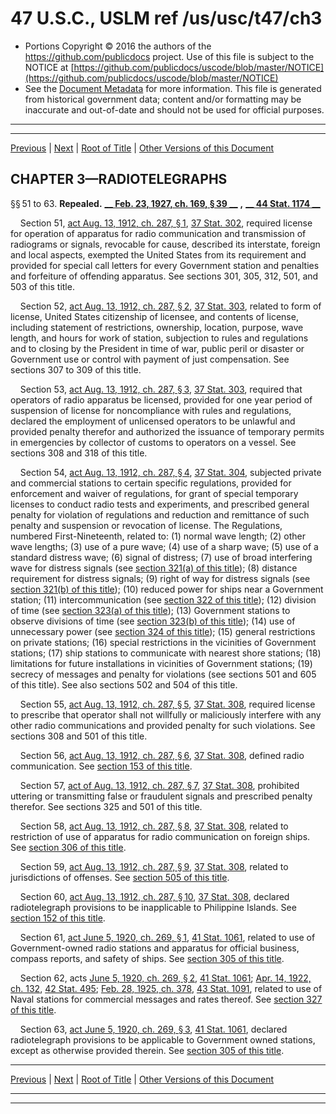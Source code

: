 ---
---

# 47 U.S.C., USLM ref /us/usc/t47/ch3

* Portions Copyright © 2016 the authors of the https://github.com/publicdocs project.
  Use of this file is subject to the NOTICE at [https://github.com/publicdocs/uscode/blob/master/NOTICE](https://github.com/publicdocs/uscode/blob/master/NOTICE)
* See the [Document Metadata](././../../../..//README.md) for more information.
  This file is generated from historical government data; content and/or formatting may be inaccurate and out-of-date and should not be used for official purposes.

----------
----------

[Previous](./../../../..//us/usc/t47/ch2/m__us_usc_t47_s39.md) | [Next](./../../../..//us/usc/t47/ch4/m__us_usc_t47_ch4.md) | [Root of Title](./../../../../) | [Other Versions of this Document](https://publicdocs.github.io/go/links?ns=uslm&ref=%2Fus%2Fusc%2Ft47%2Fch3)

## CHAPTER 3—RADIOTELEGRAPHS

§§ 51 to 63. __Repealed.__  __[__  __Feb. 23, 1927, ch. 169, § 39__  __][/us/act/1927-02-23/ch169/s39]__  __,__  __[__  __44 Stat. 1174__  __][/us/stat/44/1174]__ 

    Section 51, [act Aug. 13, 1912, ch. 287, § 1][/us/act/1912-08-13/ch287/s1], [37 Stat. 302][/us/stat/37/302], required license for operation of apparatus for radio communication and transmission of radiograms or signals, revocable for cause, described its interstate, foreign and local aspects, exempted the United States from its requirement and provided for special call letters for every Government station and penalties and forfeiture of offending apparatus. See sections 301, 305, 312, 501, and 503 of this title.

    Section 52, [act Aug. 13, 1912, ch. 287, § 2][/us/act/1912-08-13/ch287/s2], [37 Stat. 303][/us/stat/37/303], related to form of license, United States citizenship of licensee, and contents of license, including statement of restrictions, ownership, location, purpose, wave length, and hours for work of station, subjection to rules and regulations and to closing by the President in time of war, public peril or disaster or Government use or control with payment of just compensation. See sections 307 to 309 of this title.

    Section 53, [act Aug. 13, 1912, ch. 287, § 3][/us/act/1912-08-13/ch287/s3], [37 Stat. 303][/us/stat/37/303], required that operators of radio apparatus be licensed, provided for one year period of suspension of license for noncompliance with rules and regulations, declared the employment of unlicensed operators to be unlawful and provided penalty therefor and authorized the issuance of temporary permits in emergencies by collector of customs to operators on a vessel. See sections 308 and 318 of this title.

    Section 54, [act Aug. 13, 1912, ch. 287, § 4][/us/act/1912-08-13/ch287/s4], [37 Stat. 304][/us/stat/37/304], subjected private and commercial stations to certain specific regulations, provided for enforcement and waiver of regulations, for grant of special temporary licenses to conduct radio tests and experiments, and prescribed general penalty for violation of regulations and reduction and remittance of such penalty and suspension or revocation of license. The Regulations, numbered First-Nineteenth, related to: (1) normal wave length; (2) other wave lengths; (3) use of a pure wave; (4) use of a sharp wave; (5) use of a standard distress wave; (6) signal of distress; (7) use of broad interfering wave for distress signals (see [section 321(a) of this title][/us/usc/t47/s321/a]); (8) distance requirement for distress signals; (9) right of way for distress signals (see [section 321(b) of this title][/us/usc/t47/s321/b]); (10) reduced power for ships near a Government station; (11) intercommunication (see [section 322 of this title][/us/usc/t47/s322]); (12) division of time (see [section 323(a) of this title][/us/usc/t47/s323/a]); (13) Government stations to observe divisions of time (see [section 323(b) of this title][/us/usc/t47/s323/b]); (14) use of unnecessary power (see [section 324 of this title][/us/usc/t47/s324]); (15) general restrictions on private stations; (16) special restrictions in the vicinities of Government stations; (17) ship stations to communicate with nearest shore stations; (18) limitations for future installations in vicinities of Government stations; (19) secrecy of messages and penalty for violations (see sections 501 and 605 of this title). See also sections 502 and 504 of this title.

    Section 55, [act Aug. 13, 1912, ch. 287, § 5][/us/act/1912-08-13/ch287/s5], [37 Stat. 308][/us/stat/37/308], required license to prescribe that operator shall not willfully or maliciously interfere with any other radio communications and provided penalty for such violations. See sections 308 and 501 of this title.

    Section 56, [act Aug. 13, 1912, ch. 287, § 6][/us/act/1912-08-13/ch287/s6], [37 Stat. 308][/us/stat/37/308], defined radio communication. See [section 153 of this title][/us/usc/t47/s153].

    Section 57, [act of Aug. 13, 1912, ch. 287, § 7][/us/act/1912-08-13/ch287/s7], [37 Stat. 308][/us/stat/37/308], prohibited uttering or transmitting false or fraudulent signals and prescribed penalty therefor. See sections 325 and 501 of this title.

    Section 58, [act Aug. 13, 1912, ch. 287, § 8][/us/act/1912-08-13/ch287/s8], [37 Stat. 308][/us/stat/37/308], related to restriction of use of apparatus for radio communication on foreign ships. See [section 306 of this title][/us/usc/t47/s306].

    Section 59, [act Aug. 13, 1912, ch. 287, § 9][/us/act/1912-08-13/ch287/s9], [37 Stat. 308][/us/stat/37/308], related to jurisdictions of offenses. See [section 505 of this title][/us/usc/t47/s505].

    Section 60, [act Aug. 13, 1912, ch. 287, § 10][/us/act/1912-08-13/ch287/s10], [37 Stat. 308][/us/stat/37/308], declared radiotelegraph provisions to be inapplicable to Philippine Islands. See [section 152 of this title][/us/usc/t47/s152].

    Section 61, [act June 5, 1920, ch. 269, § 1][/us/act/1920-06-05/ch269/s1], [41 Stat. 1061][/us/stat/41/1061], related to use of Government-owned radio stations and apparatus for official business, compass reports, and safety of ships. See [section 305 of this title][/us/usc/t47/s305].

    Section 62, acts [June 5, 1920, ch. 269, § 2][/us/act/1920-06-05/ch269/s2], [41 Stat. 1061][/us/stat/41/1061]; [Apr. 14, 1922, ch. 132][/us/act/1922-04-14/ch132], [42 Stat. 495][/us/stat/42/495]; [Feb. 28, 1925, ch. 378][/us/act/1925-02-28/ch378], [43 Stat. 1091][/us/stat/43/1091], related to use of Naval stations for commercial messages and rates thereof. See [section 327 of this title][/us/usc/t47/s327].

    Section 63, [act June 5, 1920, ch. 269, § 3][/us/act/1920-06-05/ch269/s3], [41 Stat. 1061][/us/stat/41/1061], declared radiotelegraph provisions to be applicable to Government owned stations, except as otherwise provided therein. See [section 305 of this title][/us/usc/t47/s305].

----------

[Previous](./../../../..//us/usc/t47/ch2/m__us_usc_t47_s39.md) | [Next](./../../../..//us/usc/t47/ch4/m__us_usc_t47_ch4.md) | [Root of Title](./../../../../) | [Other Versions of this Document](https://publicdocs.github.io/go/links?ns=uslm&ref=%2Fus%2Fusc%2Ft47%2Fch3)

----------
----------

[/us/act/1927-02-23/ch169/s39]: https://publicdocs.github.io/go/links?ns=uslm&ref=%2Fus%2Fact%2F1927-02-23%2Fch169%2Fs39
[/us/stat/44/1174]: https://publicdocs.github.io/go/links?ns=uslm&ref=%2Fus%2Fstat%2F44%2F1174
[/us/act/1912-08-13/ch287/s1]: https://publicdocs.github.io/go/links?ns=uslm&ref=%2Fus%2Fact%2F1912-08-13%2Fch287%2Fs1
[/us/stat/37/302]: https://publicdocs.github.io/go/links?ns=uslm&ref=%2Fus%2Fstat%2F37%2F302
[/us/act/1912-08-13/ch287/s2]: https://publicdocs.github.io/go/links?ns=uslm&ref=%2Fus%2Fact%2F1912-08-13%2Fch287%2Fs2
[/us/stat/37/303]: https://publicdocs.github.io/go/links?ns=uslm&ref=%2Fus%2Fstat%2F37%2F303
[/us/act/1912-08-13/ch287/s3]: https://publicdocs.github.io/go/links?ns=uslm&ref=%2Fus%2Fact%2F1912-08-13%2Fch287%2Fs3
[/us/stat/37/303]: https://publicdocs.github.io/go/links?ns=uslm&ref=%2Fus%2Fstat%2F37%2F303
[/us/act/1912-08-13/ch287/s4]: https://publicdocs.github.io/go/links?ns=uslm&ref=%2Fus%2Fact%2F1912-08-13%2Fch287%2Fs4
[/us/stat/37/304]: https://publicdocs.github.io/go/links?ns=uslm&ref=%2Fus%2Fstat%2F37%2F304
[/us/usc/t47/s321/a]: https://publicdocs.github.io/go/links?ns=uslm&ref=%2Fus%2Fusc%2Ft47%2Fs321%2Fa
[/us/usc/t47/s321/b]: https://publicdocs.github.io/go/links?ns=uslm&ref=%2Fus%2Fusc%2Ft47%2Fs321%2Fb
[/us/usc/t47/s322]: https://publicdocs.github.io/go/links?ns=uslm&ref=%2Fus%2Fusc%2Ft47%2Fs322
[/us/usc/t47/s323/a]: https://publicdocs.github.io/go/links?ns=uslm&ref=%2Fus%2Fusc%2Ft47%2Fs323%2Fa
[/us/usc/t47/s323/b]: https://publicdocs.github.io/go/links?ns=uslm&ref=%2Fus%2Fusc%2Ft47%2Fs323%2Fb
[/us/usc/t47/s324]: https://publicdocs.github.io/go/links?ns=uslm&ref=%2Fus%2Fusc%2Ft47%2Fs324
[/us/act/1912-08-13/ch287/s5]: https://publicdocs.github.io/go/links?ns=uslm&ref=%2Fus%2Fact%2F1912-08-13%2Fch287%2Fs5
[/us/stat/37/308]: https://publicdocs.github.io/go/links?ns=uslm&ref=%2Fus%2Fstat%2F37%2F308
[/us/act/1912-08-13/ch287/s6]: https://publicdocs.github.io/go/links?ns=uslm&ref=%2Fus%2Fact%2F1912-08-13%2Fch287%2Fs6
[/us/stat/37/308]: https://publicdocs.github.io/go/links?ns=uslm&ref=%2Fus%2Fstat%2F37%2F308
[/us/usc/t47/s153]: https://publicdocs.github.io/go/links?ns=uslm&ref=%2Fus%2Fusc%2Ft47%2Fs153
[/us/act/1912-08-13/ch287/s7]: https://publicdocs.github.io/go/links?ns=uslm&ref=%2Fus%2Fact%2F1912-08-13%2Fch287%2Fs7
[/us/stat/37/308]: https://publicdocs.github.io/go/links?ns=uslm&ref=%2Fus%2Fstat%2F37%2F308
[/us/act/1912-08-13/ch287/s8]: https://publicdocs.github.io/go/links?ns=uslm&ref=%2Fus%2Fact%2F1912-08-13%2Fch287%2Fs8
[/us/stat/37/308]: https://publicdocs.github.io/go/links?ns=uslm&ref=%2Fus%2Fstat%2F37%2F308
[/us/usc/t47/s306]: https://publicdocs.github.io/go/links?ns=uslm&ref=%2Fus%2Fusc%2Ft47%2Fs306
[/us/act/1912-08-13/ch287/s9]: https://publicdocs.github.io/go/links?ns=uslm&ref=%2Fus%2Fact%2F1912-08-13%2Fch287%2Fs9
[/us/stat/37/308]: https://publicdocs.github.io/go/links?ns=uslm&ref=%2Fus%2Fstat%2F37%2F308
[/us/usc/t47/s505]: https://publicdocs.github.io/go/links?ns=uslm&ref=%2Fus%2Fusc%2Ft47%2Fs505
[/us/act/1912-08-13/ch287/s10]: https://publicdocs.github.io/go/links?ns=uslm&ref=%2Fus%2Fact%2F1912-08-13%2Fch287%2Fs10
[/us/stat/37/308]: https://publicdocs.github.io/go/links?ns=uslm&ref=%2Fus%2Fstat%2F37%2F308
[/us/usc/t47/s152]: https://publicdocs.github.io/go/links?ns=uslm&ref=%2Fus%2Fusc%2Ft47%2Fs152
[/us/act/1920-06-05/ch269/s1]: https://publicdocs.github.io/go/links?ns=uslm&ref=%2Fus%2Fact%2F1920-06-05%2Fch269%2Fs1
[/us/stat/41/1061]: https://publicdocs.github.io/go/links?ns=uslm&ref=%2Fus%2Fstat%2F41%2F1061
[/us/usc/t47/s305]: https://publicdocs.github.io/go/links?ns=uslm&ref=%2Fus%2Fusc%2Ft47%2Fs305
[/us/act/1920-06-05/ch269/s2]: https://publicdocs.github.io/go/links?ns=uslm&ref=%2Fus%2Fact%2F1920-06-05%2Fch269%2Fs2
[/us/stat/41/1061]: https://publicdocs.github.io/go/links?ns=uslm&ref=%2Fus%2Fstat%2F41%2F1061
[/us/act/1922-04-14/ch132]: https://publicdocs.github.io/go/links?ns=uslm&ref=%2Fus%2Fact%2F1922-04-14%2Fch132
[/us/stat/42/495]: https://publicdocs.github.io/go/links?ns=uslm&ref=%2Fus%2Fstat%2F42%2F495
[/us/act/1925-02-28/ch378]: https://publicdocs.github.io/go/links?ns=uslm&ref=%2Fus%2Fact%2F1925-02-28%2Fch378
[/us/stat/43/1091]: https://publicdocs.github.io/go/links?ns=uslm&ref=%2Fus%2Fstat%2F43%2F1091
[/us/usc/t47/s327]: https://publicdocs.github.io/go/links?ns=uslm&ref=%2Fus%2Fusc%2Ft47%2Fs327
[/us/act/1920-06-05/ch269/s3]: https://publicdocs.github.io/go/links?ns=uslm&ref=%2Fus%2Fact%2F1920-06-05%2Fch269%2Fs3
[/us/stat/41/1061]: https://publicdocs.github.io/go/links?ns=uslm&ref=%2Fus%2Fstat%2F41%2F1061
[/us/usc/t47/s305]: https://publicdocs.github.io/go/links?ns=uslm&ref=%2Fus%2Fusc%2Ft47%2Fs305


